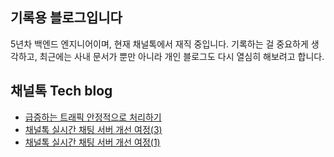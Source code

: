 ## 기록용 블로그입니다
5년차 백엔드 엔지니어이며, 현재 채널톡에서 재직 중입니다. 기록하는 걸 중요하게 생각하고, 최근에는 사내 문서가 뿐만 아니라 개인 블로그도 다시 열심히 해보려고 합니다.


## 채널톡 Tech blog
- [급증하는 트래픽 안정적으로 처리하기](https://channel.io/ko/blog/articles/handling-traffic-spikes-f234b322)
- [채널톡 실시간 채팅 서버 개선 여정(3)](https://channel.io/ko/blog/articles/real-time-chat-server-3-4ab1f0c2)
- [채널톡 실시간 채팅 서버 개선 여정(1)](https://channel.io/ko/blog/articles/real-time-chat-server-1-a235cf8c)